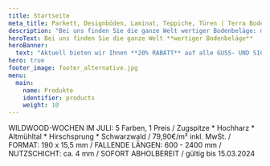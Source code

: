 ```yaml
---
title: Startseite
meta_title: Parkett, Designböden, Laminat, Teppiche, Türen | Terra Bodenbeläge aus Freiburg-Opfingen
description: "Bei uns finden Sie die ganze Welt wertiger Bodenbeläge: markanter Parkett, flexibler Vinyl oder lebendiger Laminat? Wir haben den Belag, der Ihren Raum besonders macht."
heroText: Bei uns finden Sie die ganze Welt **wertiger Bodenbeläge**
heroBanner:
  text: "Aktuell bieten wir Ihnen **20% RABATT** auf alle GUSS- UND SICHTSPACHTELBÖDEN. Sprechen Sie uns an."
hero: true
footer_image: footer_alternative.jpg
menu:
  main:
    name: Produkte
    identifier: products
    weight: 10
---
```



WILDWOOD-WOCHEN IM JULI: 5 Farben, 1 Preis / Zugspitze * Hochharz * Altmühltal * Hirschsprung * Schwarzwald / 79,90€/m² inkl. MwSt. / FORMAT: 190 x 15,5 mm / FALLENDE LÄNGEN: 600 - 2400 mm / NUTZSCHICHT: ca. 4 mm / SOFORT ABHOLBEREIT / gültig bis 15.03.2024
